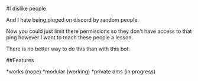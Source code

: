 #I dislike people

And I hate being pinged on discord by random people.

Now you could just limit there permissions so they don't have access to that ping however I want to teach these people a lesson.

There is no better way to do this than with this bot.

##Features

 *works (nope)
 *modular (working)
 *private dms (in progress)
